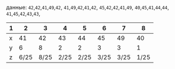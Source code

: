 данные:
`42`,`42`,`41`,`49`,`42`,
`41`,`49`,`42`,`41`,`42`,
`45`,`42`,`42`,`41`,`49`,
`40`,`45`,`41`,`44`,`44`,
`41`,`45`,`42`,`43`,`43`,

| 1   | 2    | 3    | 4    | 5    | 6    | 7    | 8    |
| --- | ---- | ---- | ---- | ---- | ---- | ---- | ---- |
| x   | 41   | 42   | 43   | 44   | 45   | 49   | 40   |
| y   | 6    | 8    | 2    | 2    | 3    | 3    | 1    |
| z   | 6/25 | 8/25 | 2/25 | 2/25 | 3/25 | 3/25 | 1/25 |
